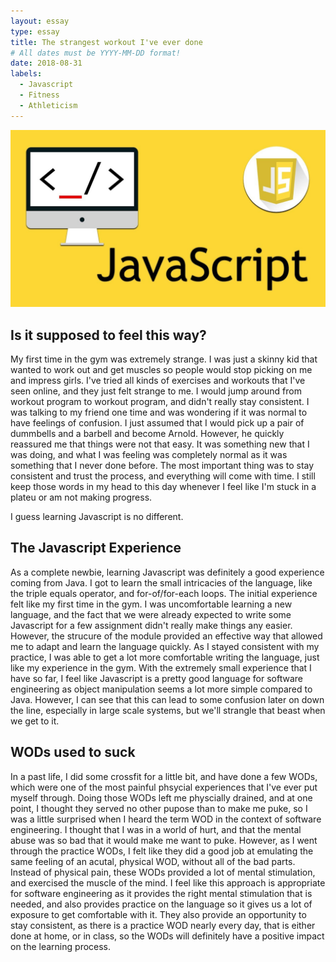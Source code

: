 ```yaml
---
layout: essay
type: essay
title: The strangest workout I've ever done
# All dates must be YYYY-MM-DD format!
date: 2018-08-31
labels:
  - Javascript
  - Fitness
  - Athleticism
---
```


<img class="ui right spaced image" src="../images/javascript.jpg">

## Is it supposed to feel this way?

My first time in the gym was extremely strange. I was just a skinny kid that wanted to work out and get muscles so people would stop picking on me and impress girls. I've tried all kinds of exercises and workouts that I've seen online, and they just felt strange to me. I would jump around from workout program to workout program, and didn't really stay consistent. I was talking to my friend one time and was wondering if it was normal to have feelings of confusion. I just assumed that I would pick up a pair of dummbells and a barbell and become Arnold. However, he quickly reassured me that things were not that easy. It was something new that I was doing, and what I was feeling was completely normal as it was something that I never done before. The most important thing was to stay consistent and trust the process, and everything will come with time. I still keep those words in my head to this day whenever I feel like I'm stuck in a plateu or am not making progress.

I guess learning Javascript is no different. 

## The Javascript Experience

As a complete newbie, learning Javascript was definitely a good experience coming from Java. I got to learn the small intricacies of the language, like the triple equals operator, and for-of/for-each loops. The initial experience felt like my first time in the gym. I was uncomfortable learning a new language, and the fact that we were already expected to write some Javascript for a few assignment didn't really make things any easier. However, the strucure of the module provided an effective way that allowed me to adapt and learn the language quickly. As I stayed consistent with my practice, I was able to get a lot more comfortable writing the language, just like my experience in the gym. With the extremely small experience that I have so far, I feel like Javascript is a pretty good language for software engineering as object manipulation seems a lot more simple compared to Java. However, I can see that this can lead to some confusion later on down the line, especially in large scale systems, but we'll strangle that beast when we get to it. 

## WODs used to suck

In a past life, I did some crossfit for a little bit, and have done a few WODs, which were one of the most painful phsycial experiences that I've ever put myself through. Doing those WODs left me physcially drained, and at one point, I thought they served no other pupose than to make me puke, so I was a little surprised when I heard the term WOD in the context of software engineering. I thought that I was in a world of hurt, and that the mental abuse was so bad that it would make me want to puke. However, as I went through the practice WODs, I felt like they did a good job at emulating the same feeling of an acutal, physical WOD, without all of the bad parts. Instead of physical pain, these WODs provided a lot of mental stimulation, and exercised the muscle of the mind. I feel like this approach is appropriate for software engineering as it provides the right mental stimulation that is needed, and also provides practice on the language so it gives us a lot of exposure to get comfortable with it. They also provide an opportunity to stay consistent, as there is a practice WOD nearly every day, that is either done at home, or in class, so the WODs will definitely have a positive impact on the learning process. 
